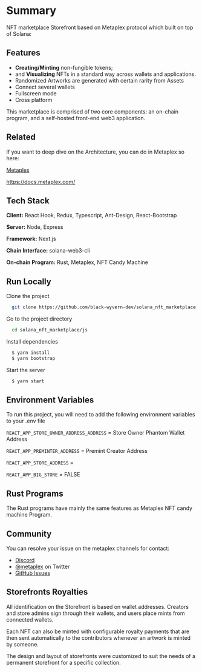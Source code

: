# Summary
NFT marketplace Storefront based on Metaplex protocol which built on top of Solana:


## Features

- **Creating/Minting** non-fungible tokens;
- and **Visualizing** NFTs in a standard way across wallets and applications.
- Randomized Artworks are generated with certain rarity from Assets
- Connect several wallets
- Fullscreen mode
- Cross platform

This marketplace is comprised of two core components: an on-chain program, and a self-hosted front-end web3 application.

## Related

If you want to deep dive on the Architecture, you can do in Metaplex so here:

[Metaplex](https://github.com/metaplex-foundation/metaplex)

https://docs.metaplex.com/

## Tech Stack

**Client:** React Hook, Redux, Typescript, Ant-Design, React-Bootstrap

**Server:** Node, Express

**Framework:** Next.js

**Chain Interface:** solana-web3-cli

**On-chain Program:** Rust, Metaplex, NFT Candy Machine  

## Run Locally

Clone the project

```bash
  git clone https://github.com/black-wyvern-dev/solana_nft_marketplace.git
```

Go to the project directory

```bash
  cd solana_nft_marketplace/js
```

Install dependencies

```bash
  $ yarn install
  $ yarn bootstrap
```

Start the server

```bash
  $ yarn start
```

## Environment Variables

To run this project, you will need to add the following environment variables to your .env file

`REACT_APP_STORE_OWNER_ADDRESS_ADDRESS` = Store Owner Phantom Wallet Address

`REACT_APP_PREMINTER_ADDRESS` = Premint Creator Address

`REACT_APP_STORE_ADDRESS` =

`REACT_APP_BIG_STORE` = FALSE

## Rust Programs

The Rust programs have mainly the same features as Metaplex NFT candy machine Program.

## Community

You can resolve your issue on the metaplex channels for contact:

- [Discord](https://discord.gg/metaplex)
- [@metaplex](https://twitter.com/metaplex) on Twitter
- [GitHub Issues](https://github.com/metaplex-foundation/metaplex/issues)

## Storefronts Royalties

All identification on the Storefront is based on wallet addresses. Creators and store admins sign through their wallets, and users place mints from connected wallets.

Each NFT can also be minted with configurable royalty payments that are then sent automatically to the contributors whenever an artwork is minted by someone.

The design and layout of storefronts were customized to suit the needs of a permanent storefront for a specific collection.

